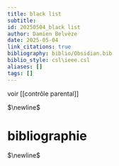 ```yaml
---
title: black list
subtitle:
id: 20250504_black list
author: Damien Belvèze
date: 2025-05-04
link_citations: true
bibliography: biblio/Obsidian.bib
biblio_style: csl\ieee.csl
aliases: []
tags: []
---
```

voir [[contrôle parental]]




$\newline$
# bibliographie
$\newline$






